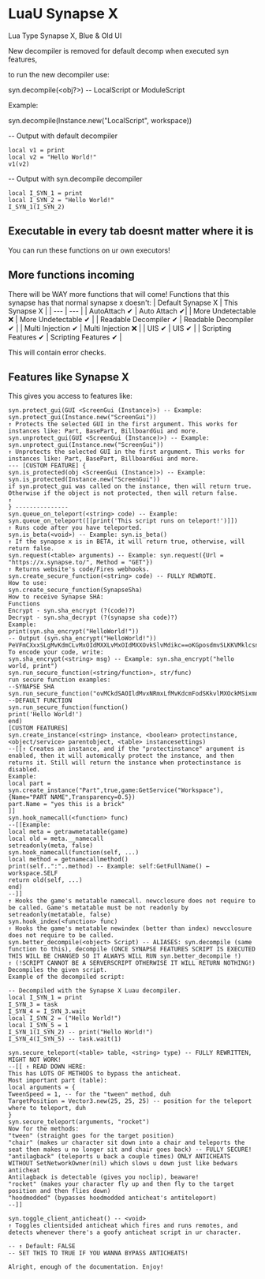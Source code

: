 # LuaU Synapse X
Lua Type Synapse X, Blue &amp; Old UI

New decompiler is removed for default decomp when executed syn features,

to run the new decompiler use:

syn.decompile(<obj?>) -- LocalScript or ModuleScript

Example:

syn.decompile(Instance.new("LocalScript", workspace))

-- Output with default decompiler
```
local v1 = print
local v2 = "Hello World!"
v1(v2)
```
-- Output with syn.decompile decompiler
```
local I_SYN_1 = print
local I_SYN_2 = "Hello World!"
I_SYN_1(I_SYN_2)
```
## Executable in every tab doesnt matter where it is
You can run these functions on ur own executors!
## More functions incoming
There will be WAY more functions that will come!
Functions that this synapse has that normal synapse x doesn't:
| Default Synapse X     | This Synapse X |
| ---      | ---       |
| AutoAttach ✔ | Auto Attach ✔|
| More Undetectable ❌ | More Undetectable ✔ |
| Readable Decompiler ✔ | Readable Decompiler ✔ |
| Multi Injection ✔ | Multi Injection ❌ |
| UIS ✔ | UIS ✔ |
| Scripting Features ✔ | Scripting Features ✔ |


This will contain error checks.
## Features like Synapse X
This gives you access to features like:
```
syn.protect_gui(GUI <ScreenGui (Instance)>) -- Example: syn.protect_gui(Instance.new("ScreenGui"))
↑ Protects the selected GUI in the first argument. This works for instances like: Part, BasePart, BillboardGui and more.
syn.unprotect_gui(GUI <ScreenGui (Instance)>) -- Example: syn.unprotect_gui(Instance.new("ScreenGui"))
↑ Unprotects the selected GUI in the first argument. This works for instances like: Part, BasePart, BillboardGui and more.
--- [CUSTOM FEATURE] {
syn.is_protected(obj <ScreenGui (Instance)>) -- Example: syn.is_protected(Instance.new("ScreenGui"))
if syn.protect_gui was called on the instance, then will return true. Otherwise if the object is not protected, then will return false.
↑
} ---------------
syn.queue_on_teleport(<string> code) -- Example: syn.queue_on_teleport([[print('This script runs on teleport!')]])
↑ Runs code after you have teleported.
syn.is_beta(<void>) -- Example: syn.is_beta()
↑ If the synapse x is in BETA, it will return true, otherwise, will return false.
syn.request(<table> arguments) -- Example: syn.request({Url = "https://x.synapse.to/", Method = "GET"})
↑ Returns website's code/Fires webhooks.
syn.create_secure_function(<string> code) -- FULLY REWROTE.
How to use:
syn.create_secure_function(SynapseSha)
How to receive Synapse SHA:
Functions
Encrypt - syn.sha_encrypt (?(code)?)
Decrypt - syn.sha_decrypt (?(synapse sha code)?)
Example:
print(syn.sha_encrypt("HelloWorld!"))
-- Output (syn.sha_encrypt("HelloWorld!"))
PeVFmCXxxSLgMvKdmCLvMxOIdMXXLvMxOIdMXXOvkSlvMdikc==oKGposdmvSLKKVMklcsnbJDOvkSlvMdikc==ldMvxNRmxLvMxOIdMXXbbLxMkFmsdSObkcxok
To encode your code, write:
syn.sha_encrypt(<string> msg) -- Example: syn.sha_encrypt("hello world, print")
syn.run_secure_function(<string/function>, str/func)
run secure function examples:
--SYNAPSE SHA
syn.run_secure_function("ovMCkdSAOIldMvxNRmxLfMvKdcmFodSKkvlMXOckMSixmnBoXmcDjVnPeVFmCXxxLfMvKdcmBoXmcDjVn")
--DEFAULT FUNCTION
syn.run_secure_function(function()
print('Hello World!')
end)
[CUSTOM FEATURES]
syn.create_instance(<string> instance, <boolean> protectinstance, <object/service> parentobject, <table> instancesettings)
--[[↑ Creates an instance, and if the "protectinstance" argument is enabled, then it will automically protect the instance, and then returns it. Still will return the instance when protectinstance is disabled.
Example:
local part = syn.create_instance("Part",true,game:GetService("Workspace"),{Name="PART NAME",Transparency=0.5})
part.Name = "yes this is a brick"
]]
syn.hook_namecall(<function> func)
--[[Example:
local meta = getrawmetatable(game)
local old = meta.__namecall
setreadonly(meta, false)
syn.hook_namecall(function(self, ...)
local method = getnamecallmethod()
print(self..":"..method) -- Example: self:GetFullName() ← workspace.SELF
return old(self, ...)
end)
--]]
↑ Hooks the game's metatable namecall. newcclosure does not require to be called. Game's metatable must be not readonly by setreadonly(metatable, false)
syn.hook_index(<function> func)
↑ Hooks the game's metatable newindex (better than index) newcclosure does not require to be called.
syn.better_decompile(<object> Script) -- ALIASES: syn.decompile (same function to this), decompile (ONCE SYNAPSE FEATURES SCRIPT IS EXECUTED THIS WILL BE CHANGED SO IT ALWAYS WILL RUN syn.better_decompile !)
↑ (!SCRIPT CANNOT BE A SERVERSCRIPT OTHERWISE IT WILL RETURN NOTHING!) Decompiles the given script.
Example of the decompiled script:

-- Decompiled with the Synapse X Luau decompiler.
local I_SYN_1 = print
I_SYN_3 = task
I_SYN_4 = I_SYN_3.wait
local I_SYN_2 = ("Hello World!")
local I_SYN_5 = 1
I_SYN_1(I_SYN_2) -- print("Hello World!")
I_SYN_4(I_SYN_5) -- task.wait(1)

syn.secure_teleport(<table> table, <string> type) -- FULLY REWRITTEN, MIGHT NOT WORK!
--[[ ↑ READ DOWN HERE:
This has LOTS OF METHODS to bypass the anticheat.
Most important part (table):
local arguments = {
TweenSpeed = 1, -- for the "tween" method, duh
TargetPosition = Vector3.new(25, 25, 25) -- position for the teleport where to teleport, duh
}
syn.secure_teleport(arguments, "rocket")
Now for the methods:
"tween" (straight goes for the target position)
"chair" (makes ur character sit down into a chair and teleports the seat then makes u no longer sit and chair goes back) -- FULLY SECURE!
"antilagback" (teleports u back a couple times) ONLY ANTICHEATS WITHOUT SetNetworkOwner(nil) which slows u down just like bedwars anticheat
Antilagback is detectable (gives you noclip), beaware!
"rocket" (makes your character fly up and then fly to the target position and then flies down)
"hoodmodded" (bypasses hoodmodded anticheat's antiteleport)
--]]

syn.toggle_client_anticheat() -- <void>
↑ Toggles clientsided anticheat which fires and runs remotes, and detects whenever there's a goofy anticheat script in ur character.

-- ↑ Default: FALSE
-- SET THIS TO TRUE IF YOU WANNA BYPASS ANTICHEATS!

Alright, enough of the documentation. Enjoy!
```
